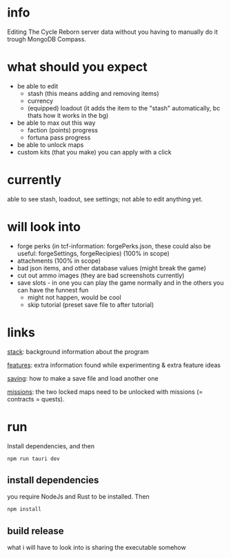 # info
Editing The Cycle Reborn server data without you having to manually do it trough MongoDB Compass.

# what should you expect
- be able to edit
    - stash (this means adding and removing items)
    - currency
    - (equipped) loadout (it adds the item to the "stash" automatically, bc thats how it works in the bg)
- be able to max out this way
    - faction (points) progress
    - fortuna pass progress
- be able to unlock maps
- custom kits (that you make) you can apply with a click

# currently
able to see stash, loadout, see settings;
not able to edit anything yet.

# will look into
- forge perks (in tcf-information: forgePerks.json, these could also be useful: forgeSettings, forgeRecipies) (100% in scope)
- attachments (100% in scope)
- bad json items, and other database values (might break the game)
- cut out ammo images (they are bad screenshots currently)
- save slots - in one you can play the game normally and in the others you can have the funnest fun
    - might not happen, would be cool
    - skip tutorial (preset save file to after tutorial)

# links
[stack](docs/stack.md):
background information about the program

[features](docs/features.md):
extra information found while experimenting & extra feature ideas

[saving](docs/saving.md):
how to make a save file and load another one

[missions](docs/missons.md):
the two locked maps need to be unlocked with missions (= contracts = quests).

# run
Install dependencies, and then
```bash
npm run tauri dev
```
## install dependencies
you require NodeJs and Rust to be installed.
Then
```bash
npm install
```
## build release
what i will have to look into is sharing the executable somehow
